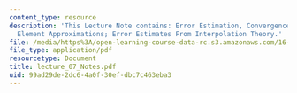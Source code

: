 ```yaml
---
content_type: resource
description: 'This Lecture Note contains: Error Estimation, Convergence of Finite
  Element Approximations; Error Estimates From Interpolation Theory.'
file: /media/https%3A/open-learning-course-data-rc.s3.amazonaws.com/16-225-computational-mechanics-of-materials-fall-2003/99ad29de2dc64a0f30efdbc7c463eba3_lecture_07_Notes.pdf
file_type: application/pdf
resourcetype: Document
title: lecture_07_Notes.pdf
uid: 99ad29de-2dc6-4a0f-30ef-dbc7c463eba3
---
```

